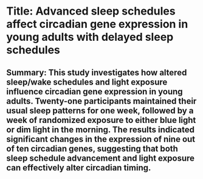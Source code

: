 # Title: Advanced sleep schedules affect circadian gene expression in young adults with delayed sleep schedules

## Summary: This study investigates how altered sleep/wake schedules and light exposure influence circadian gene expression in young adults. Twenty-one participants maintained their usual sleep patterns for one week, followed by a week of randomized exposure to either blue light or dim light in the morning. The results indicated significant changes in the expression of nine out of ten circadian genes, suggesting that both sleep schedule advancement and light exposure can effectively alter circadian timing.